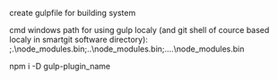 create gulpfile for building system



cmd windows path for using gulp localy (and git shell of cource based localy in smartgit software directory):
;.\node_modules\.bin;..\node_modules\.bin;..\..\node_modules\.bin

npm i -D gulp-plugin_name
